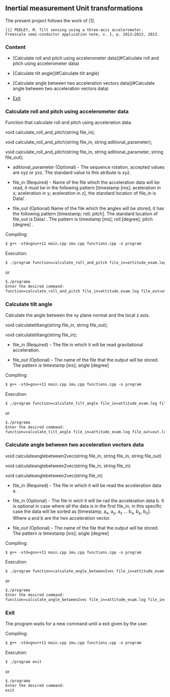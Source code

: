 ## Inertial measurement Unit transformations

The present project follows the work of [1].

	[1] PEDLEY, M. Tilt sensing using a three-axis accelerometer.
	Freescale semi-conductor application note, v. 1, p. 2012–2013, 2013.

### Content
- [Calculate roll and pitch using accelerometer data](#Calculate roll and pitch using accelerometer data)

- [Calculate tilt angle](#Calculate tilt angle)

- [Calculate angle between two acceleration vectors data](#Calculate angle between two acceleration vectors data)

- [Exit](#exit)

### Calculate roll and pitch using accelerometer data

Function that calculate roll and pitch using acceleration data.

void calculate_roll_and_pitch(string file_in);

void calculate_roll_and_pitch(string file_in, string aditional_parameter);

void calculate_roll_and_pitch(string file_in, string aditional_parameter, string file_out);

* aditional_parameter (Optional) - The sequence rotation, accepted values are xyz or yxz. The standard value to this atribute is xyz.

* file_in (Required) - Name of the file which the acceleration data will be read, it must be in the following pattern [timestamp [ms]; aceleration in x; aceleration in y; aceleration in z], the standard location of file_in is Data/ .

* file_out (Optional)   Name of the file which the angles will be stored, it has the following pattern  [timestamp; roll; pitch]. The standard location of file_out is Data/ . The pattern is timestamp [ms]; roll [degree]; pitch [degree] .

Compiling:
```markdown
$ g++ -std=gnu++11 main.cpp imu.cpp functions.cpp -o program
```
Execution:
```markdown
$ ./program function=calculate_roll_and_pitch file_in=attitude_exam.log file_out=attitude_out.log aditional_parameter=yxz
```
or
```markdown
$./programa
Enter the desired command:
function=calculate_roll_and_pitch file_in=attitude_exam.log file_out=attitude_out.log aditional_parameter=yxz
```

### Calculate tilt angle

Calculate the angle between the xy plane normal and the local z axis.


void calculatetiltang(string file_in, string file_out);

void calculatetiltang(string file_in);

* file_in (Required) - The file in which it will be read gravitational acceleration.

* file_out (Optional) - The name of the file that the output will be stored. The pattern is  timestamp [ms]; angle [degree]

Compiling:
```markdown
$ g++ -std=gnu++11 main.cpp imu.cpp functions.cpp -o program
```
Execution:
```markdown
$ ./program function=calculate_tilt_angle file_in=attitude_exam.log file_out=out.log
```
or
```markdown
$./programa
Enter the desired command:
function=calculate_tilt_angle file_in=attitude_exam.log file_out=out.log
```

### Calculate angle between two acceleration vectors data

void calculateanglebetween2vec(string file_in, string file_in, string file_out)

void calculateanglebetween2vec(string file_in, string file_in)

void calculateanglebetween2vec(string file_in)

* file_in (Required) - The file in which it will be read the acceleration data a.

* file_in (Optional) - The file in wich it will be rad the acceleration data b. It is optional in case where all the data is in the first file_in, in this specific case the data will be sorted as [timestamp, a<sub>x</sub>, a<sub>y</sub>, a<sub>z</sub> ... b<sub>x</sub>, b<sub>y</sub>, b<sub>z</sub>]. Where a and b are the two acceleration vector.

* file_out (Optional) - The name of the file that the output will be stored. The pattern is  timestamp [ms]; angle [degree]

Compiling:
```markdown
$ g++ -std=gnu++11 main.cpp imu.cpp functions.cpp -o program
```
Execution:
```markdown
$ ./program function=calculate_angle_between2vec file_in=attitude_exam.log file_in=attitude_exam2.log file_out=out.log
```
or
```markdown
$./programa
Enter the desired command:
function=calculate_angle_between2vec file_in=attitude_exam.log file_in=attitude_exam2.log file_out=out.log
```


### Exit
The program waits for a new command until a exit given by the user.

Compiling:
```markdown
$ g++ -std=gnu++11 main.cpp imu.cpp functions.cpp -o program
```
Execution:
```markdown
$ ./program exit
```
or
```markdown
$./programa
Enter the desired command:
exit
```